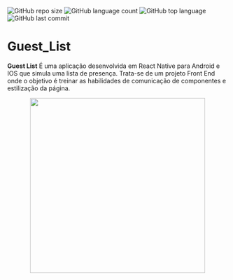 
![GitHub repo size](https://img.shields.io/github/repo-size/LucasHARosa/Guest-List)
![GitHub language count](https://img.shields.io/github/languages/count/LucasHARosa/Guest-List)
![GitHub top language](https://img.shields.io/github/languages/top/LucasHARosa/Guest-List)
![GitHub last commit](https://img.shields.io/github/last-commit/LucasHARosa/Guest-List)

# Guest_List

<strong>Guest List</strong> É uma aplicação desenvolvida em React Native para Android e IOS que simula uma lista de presença. Trata-se de um projeto Front End onde o objetivo é treinar as habilidades de comunicação de componentes e estilização da página. 
<p align="center">
    <img height="400" class="j" src="./imagens/videoinicial.gif" alt="">
</p>


